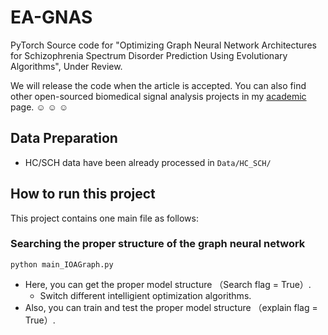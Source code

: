 # EA-GNAS
PyTorch Source code for "Optimizing Graph Neural Network Architectures for Schizophrenia Spectrum Disorder Prediction Using Evolutionary Algorithms", Under Review.

We will release the code when the article is accepted. You can also find other open-sourced biomedical signal analysis projects in my [academic](https://shurun-wang.github.io/) page. :relaxed: :relaxed: :relaxed:

## Data Preparation
 - HC/SCH data have been already processed in
    `Data/HC_SCH/`

## How to run this project
This project contains one main file as follows:

### Searching the proper structure of the graph neural network
`python main_IOAGraph.py `
- Here, you can get the proper model structure （Search flag = True）.
  - Switch different intelligient optimization algorithms.
- Also, you can train and test the proper model structure （explain flag = True）.
